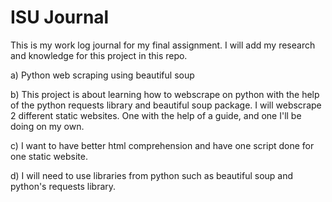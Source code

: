 # ISU Journal
This is my work log journal for my final assignment. I will add my research and knowledge for this project in this repo.

a) Python web scraping using beautiful soup

b) This project is about learning how to webscrape on python with the help of the python requests library and beautiful soup package. I will webscrape 2 different static websites. One with the help of a guide, and one I'll be doing on my own. 

c) I want to have better html comprehension and have one script done for one static website. 

d) I will need to use libraries from python such as beautiful soup and python's requests library.


